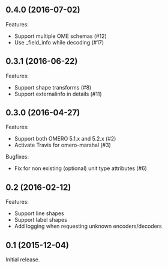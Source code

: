## 0.4.0 (2016-07-02)

Features:

  - Support multiple OME schemas (#12)
  - Use _field_info while decoding (#17)

## 0.3.1 (2016-06-22)

Features:

  - Support shape transforms (#8)
  - Support externalinfo in details (#11)

## 0.3.0 (2016-04-27)

Features:

  - Support both OMERO 5.1.x and 5.2.x (#2)
  - Activate Travis for omero-marshal (#3)

Bugfixes:

  - Fix for non existing (optional) unit type attributes (#6)

## 0.2 (2016-02-12)

Features:

  - Support line shapes
  - Support label shapes
  - Add logging when requesting unknown encoders/decoders

## 0.1 (2015-12-04)

Initial release.
